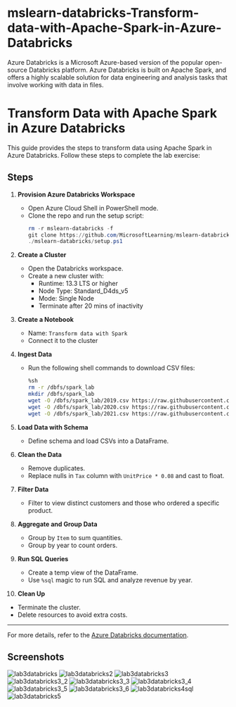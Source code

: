 # mslearn-databricks-Transform-data-with-Apache-Spark-in-Azure-Databricks
Azure Databricks is a Microsoft Azure-based version of the popular open-source Databricks platform. Azure Databricks is built on Apache Spark, and offers a highly scalable solution for data engineering and analysis tasks that involve working with data in files.

# Transform Data with Apache Spark in Azure Databricks

This guide provides the steps to transform data using Apache Spark in Azure Databricks. Follow these steps to complete the lab exercise:

## Steps

1. **Provision Azure Databricks Workspace**
   - Open Azure Cloud Shell in PowerShell mode.
   - Clone the repo and run the setup script:
     ```powershell
     rm -r mslearn-databricks -f
     git clone https://github.com/MicrosoftLearning/mslearn-databricks
     ./mslearn-databricks/setup.ps1
     ```

2. **Create a Cluster**
   - Open the Databricks workspace.
   - Create a new cluster with:
     - Runtime: 13.3 LTS or higher
     - Node Type: Standard_D4ds_v5
     - Mode: Single Node
     - Terminate after 20 mins of inactivity

3. **Create a Notebook**
   - Name: `Transform data with Spark`
   - Connect it to the cluster

4. **Ingest Data**
   - Run the following shell commands to download CSV files:
     ```bash
     %sh
     rm -r /dbfs/spark_lab
     mkdir /dbfs/spark_lab
     wget -O /dbfs/spark_lab/2019.csv https://raw.githubusercontent.com/MicrosoftLearning/mslearn-databricks/main/data/2019_edited.csv
     wget -O /dbfs/spark_lab/2020.csv https://raw.githubusercontent.com/MicrosoftLearning/mslearn-databricks/main/data/2020_edited.csv
     wget -O /dbfs/spark_lab/2021.csv https://raw.githubusercontent.com/MicrosoftLearning/mslearn-databricks/main/data/2021_edited.csv
     ```

5. **Load Data with Schema**
   - Define schema and load CSVs into a DataFrame.

6. **Clean the Data**
   - Remove duplicates.
   - Replace nulls in `Tax` column with `UnitPrice * 0.08` and cast to float.

7. **Filter Data**
   - Filter to view distinct customers and those who ordered a specific product.

8. **Aggregate and Group Data**
   - Group by `Item` to sum quantities.
   - Group by year to count orders.

9. **Run SQL Queries**
   - Create a temp view of the DataFrame.
   - Use `%sql` magic to run SQL and analyze revenue by year.

10. **Clean Up**
   - Terminate the cluster.
   - Delete resources to avoid extra costs.

---

For more details, refer to the [Azure Databricks documentation](https://learn.microsoft.com/en-us/azure/databricks/).

## Screenshots

![lab3databricks](https://github.com/user-attachments/assets/898719ac-b826-48d0-8e48-e605861986a7)
![lab3databricks2](https://github.com/user-attachments/assets/cee0e510-adcc-4807-8b76-754f9005865a)
![lab3databricks3](https://github.com/user-attachments/assets/93100bf7-80b2-4d97-b694-4d460ca20416)
![lab3databricks3_2](https://github.com/user-attachments/assets/637752e8-b6e7-4a56-8b37-4e80b78fcfed)
![lab3databricks3_3](https://github.com/user-attachments/assets/2c0f595d-e845-449c-aede-6b3d4d8411b1)
![lab3databricks3_4](https://github.com/user-attachments/assets/449b741f-6828-4475-85cb-a91f18e95585)
![lab3databricks3_5](https://github.com/user-attachments/assets/97ef41a5-1c8e-4214-8f8d-6c30b7a28f49)
![lab3databricks3_6](https://github.com/user-attachments/assets/559034c7-01e6-4d56-828b-ff8cacfafcb6)
![lab3databricks4sql](https://github.com/user-attachments/assets/073dcd49-4dcb-44eb-9d75-6dd1029d9e4a)
![lab3databricks5](https://github.com/user-attachments/assets/300a2c3d-8ac8-460c-9e20-821327f17154)

